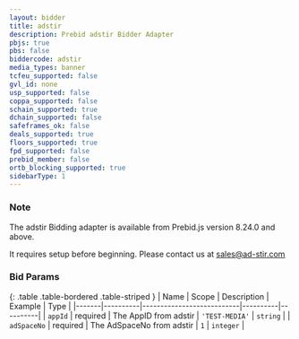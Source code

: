 ```yaml
---
layout: bidder
title: adstir
description: Prebid adstir Bidder Adapter
pbjs: true
pbs: false
biddercode: adstir
media_types: banner
tcfeu_supported: false
gvl_id: none
usp_supported: false
coppa_supported: false
schain_supported: true
dchain_supported: false
safeframes_ok: false
deals_supported: true
floors_supported: true
fpd_supported: false
prebid_member: false
ortb_blocking_supported: true
sidebarType: 1
---
```


### Note

The adstir Bidding adapter is available from Prebid.js version 8.24.0 and above.

It requires setup before beginning. Please contact us at [sales@ad-stir.com](mailto:sales@ad-stir.com)

### Bid Params

{: .table .table-bordered .table-striped }
| Name | Scope    | Description | Example  | Type     |
|-------|----------|---------------------------|----------|----------|
| `appId` | required | The AppID from adstir | `'TEST-MEDIA'` | `string` |
| `adSpaceNo` | required | The AdSpaceNo from adstir | `1` | `integer` |
